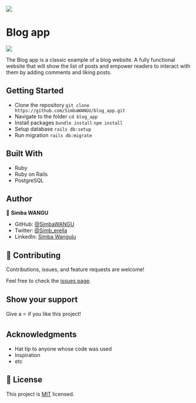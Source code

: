 ![](https://img.shields.io/badge/Microverse-blueviolet)

# Blog app

![](./app//assets/images/screenshot.png)

The Blog app is a classic example of a blog website. A fully functional website that will show the list of posts and empower readers to interact with them by adding comments and liking posts.

## Getting Started

- Clone the repository
  `git clone https://github.com/SimbaWANGU/blog_app.git`
- Navigate to the folder
  `cd blog_app`
- Install packages
  `bundle install`
  `npm install`
- Setup database
  `rails db:setup`
- Run migration
  `rails db:migrate`

## Built With

- Ruby
- Ruby on Rails
- PostgreSQL

## Author

👤 **Simba WANGU**

- GitHub: [@SimbaWANGU](https://github.com/SimbaWANGU)
- Twitter: [@Simb_erella](https://twitter.com/Simb_erella)
- LinkedIn: [Simba Wangulu](https://linkedin.com/in/simba-wangulu/)

## 🤝 Contributing

Contributions, issues, and feature requests are welcome!

Feel free to check the [issues page](https://github.com/maxthestranger/rails_recipe/issues).

## Show your support

Give a ⭐️ if you like this project!

## Acknowledgments

- Hat tip to anyone whose code was used
- Inspiration
- etc

## 📝 License

This project is [MIT](./MIT.md) licensed.